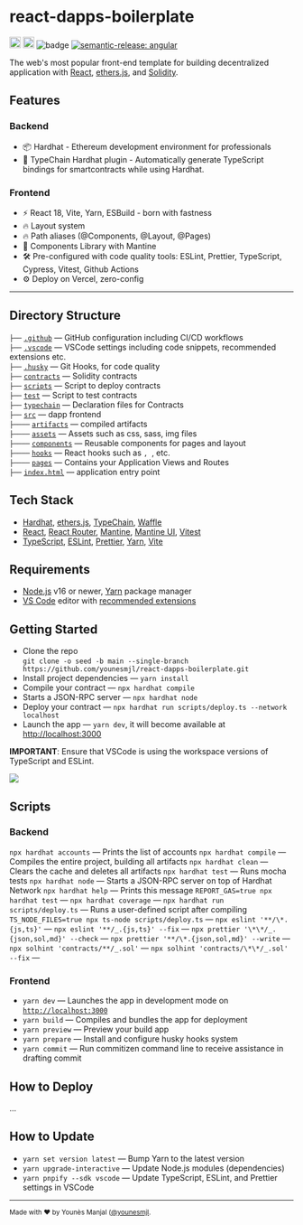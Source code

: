 # react-dapps-boilerplate

<a href="http://www.typescriptlang.org/"><img src="https://img.shields.io/badge/%3C%2F%3E-TypeScript-%230074c1.svg?style=flat-square" height="20"></a>
<a href="https://twitter.com/younesmjl"><img src="https://img.shields.io/twitter/follow/younesmjl.svg?style=social&label=Follow&maxAge=3600" height="20"></a>
![badge](https://img.shields.io/endpoint?url=https://gist.githubusercontent.com/younesmjl/21183273cef6a16459dd73c2314520c6/raw/react-dapps-badges.json)
[![semantic-release: angular](https://img.shields.io/badge/semantic--release-angular-e10079?logo=semantic-release)](https://github.com/semantic-release/semantic-release)

The web's most popular front-end template for building decentralized application with
[React](https://reactjs.org/), [ethers.js](https://docs.ethers.io/), and
[Solidity](https://soliditylang.org/).

## Features

### Backend
- 📦 Hardhat - Ethereum development environment for professionals
- 🦾 TypeChain Hardhat plugin - Automatically generate TypeScript bindings for smartcontracts while using Hardhat.


### Frontend
- ⚡️ React 18, Vite, Yarn, ESBuild - born with fastness
- 🔥 Layout system
- 🔥 Path aliases (@Components, @Layout, @Pages)
- 🎨 Components Library with Mantine
- 🛠️ Pre-configured with code quality tools: ESLint, Prettier, TypeScript, Cypress, Vitest, Github Actions
- ⚙️ Deploy on Vercel, zero-config

---

## Directory Structure

`├──` [`.github`](.github) — GitHub configuration including CI/CD workflows<br>
`├──` [`.vscode`](.vscode) — VSCode settings including code snippets, recommended extensions etc.<br>
`├──` [`.husky`](./husky) — Git Hooks, for code quality<br>
`├──` [`contracts`](./contracts) — Solidity contracts<br>
`├──` [`scripts`](./src/scripts) — Script to deploy contracts <br>
`├──` [`test`](./src/test) — Script to test contracts <br>
`├──` [`typechain`](./src/typechain) — Declaration files  for Contracts <br>
`├──` [`src`](./src) —  dapp frontend <br>
`├────` [`artifacts`](./src/artifacts) — compiled artifacts <br>
`├────` [`assets`](./src/assets) — Assets such as css, sass, img files<br>
`├────` [`components`](./src/components) — Reusable components for pages and layout<br>
`├────` [`hooks`](./hooks) — React hooks such as ``, ``, etc.<br>
`├────` [`pages`](./pages) — Contains your Application Views and Routes<br>
`├──` [`index.html`](./index.html) —  application entry point<br>

## Tech Stack

- [Hardhat](https://hardhat.org/), [ethers.js](https://docs.ethers.io/),
[TypeChain](https://github.com/dethcrypto/TypeChain/), [Waffle](https://getwaffle.io/)
- [React](https://reactjs.org/), [React Router](https://reactrouter.com/),
  [Mantine](https://mantine.dev/), [Mantine UI](https://ui.mantine.dev/), [Vitest](https://vitest.dev/)
- [TypeScript](https://www.typescriptlang.org/),
  [ESLint](https://eslint.org/), [Prettier](https://prettier.io/),
  [Yarn](https://yarnpkg.com/),
  [Vite](https://vitejs.dev/)

## Requirements

- [Node.js](https://nodejs.org/) v16 or newer, [Yarn](https://yarnpkg.com/) package manager
- [VS Code](https://code.visualstudio.com/) editor with [recommended extensions](.vscode/extensions.json)

## Getting Started

- Clone the repo<br />
  `git clone -o seed -b main --single-branch https://github.com/younesmjl/react-dapps-boilerplate.git`
- Install project dependencies — `yarn install`
- Compile your contract — `npx hardhat compile`
- Starts a JSON-RPC server — `npx hardhat node`
- Deploy your contract — `npx hardhat run scripts/deploy.ts --network localhost`
- Launch the app — `yarn dev`, it will become available at [http://localhost:3000](http://localhost:3000/)

**IMPORTANT**: Ensure that VSCode is using the workspace versions of TypeScript and ESLint.

![](https://files.tarkus.me/typescript-workspace.png)

## Scripts

### Backend
`npx hardhat accounts` — Prints the list of accounts
`npx hardhat compile` — Compiles the entire project, building all artifacts
`npx hardhat clean` — Clears the cache and deletes all artifacts
`npx hardhat test` — Runs mocha tests
`npx hardhat node` — Starts a JSON-RPC server on top of Hardhat Network
`npx hardhat help` — Prints this message
`REPORT_GAS=true npx hardhat test` — 
`npx hardhat coverage` — 
`npx hardhat run scripts/deploy.ts` — Runs a user-defined script after compiling
`TS_NODE_FILES=true npx ts-node scripts/deploy.ts` — 
`npx eslint '**/\*.{js,ts}'` — 
`npx eslint '**/_.{js,ts}' --fix` — 
`npx prettier '\*\*/_.{json,sol,md}' --check` — 
`npx prettier '**/\*.{json,sol,md}' --write` — 
`npx solhint 'contracts/**/_.sol'` — 
`npx solhint 'contracts/\*\*/_.sol' --fix` — 

### Frontend
- `yarn dev` — Launches the app in development mode on [`http://localhost:3000`](http://localhost:3000/)
- `yarn build` — Compiles and bundles the app for deployment
- `yarn preview` — Preview your build app
- `yarn prepare` — Install and configure husky hooks system
- `yarn commit` — Run commitizen command line to receive assistance in drafting commit

## How to Deploy

...

## How to Update

- `yarn set version latest` — Bump Yarn to the latest version
- `yarn upgrade-interactive` — Update Node.js modules (dependencies)
- `yarn pnpify --sdk vscode` — Update TypeScript, ESLint, and Prettier settings in VSCode

---

<sup>Made with ♥ by Younès Manjal ([@younesmjl](https://twitter.com/younesmjl).</sup>